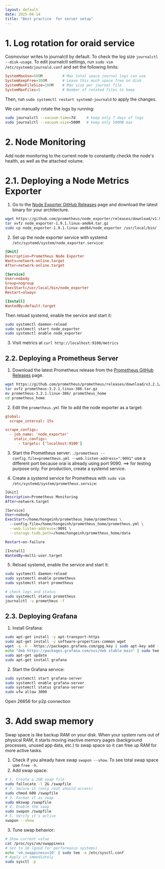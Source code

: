 ```yaml
---
layout: default
date: 2025-04-14
title: "Best practice  for server setup"
---
```



# 1. Log rotation for oraid service
Cosmovisor writes to journalctl by default. To check the log size `journalctl --disk-usage`. To edit journalctl settings, run `sudo vim /etc/systemd/journald.conf` and set the following limits:
```conf
SystemMaxUse=500M         # Max total space journal logs can use
SystemKeepFree=100M       # Leave this much space free on disk
SystemMaxFileSize=100M    # Max size per journal file
SystemMaxFiles=5          # Number of rotated files to keep
```  
Then, run `sudo systemctl restart systemd-journald` to apply the changes.

We can manually rotate the logs by running:
```bash
sudo journalctl --vacuum-time=7d     # keep only 7 days of logs
sudo journalctl --vacuum-size=500M   # keep only 500MB max
```

# 2. Node Monitoring
Add node monitoring to the current node to constantly checkk the node's health, as well as the attached volume.
# 2.1. Deploying a Node Metrics Exporter
1. Go to the [Node Exporter GitHub Releases](https://github.com/prometheus/node_exporter/releases) page and download the latest binary for your architecture.
```bash
wget https://github.com/prometheus/node_exporter/releases/download/v1.9.1/node_exporter-1.9.1.linux-amd64.tar.gz
tar xvfz node_exporter-1.9.1.linux-amd64.tar.gz
sudo cp node_exporter-1.9.1.linux-amd64/node_exporter /usr/local/bin/
```  

2. Set up the node exporter service with systemd `/etc/systemd/system/node_exporter.service`:
```conf
[Unit]
Description=Prometheus Node Exporter
Wants=network-online.target
After=network-online.target

[Service]
User=nobody
Group=nogroup
ExecStart=/usr/local/bin/node_exporter
Restart=always

[Install]
WantedBy=default.target
```
Then reload systemd, enable the service and start it:
```bash
sudo systemctl daemon-reload
sudo systemctl start node_exporter
sudo systemctl enable node_exporter
```

3. Visit metrics at `curl http://localhost:9100/metrics`

## 2.2. Deploying a Prometheus Server
1. Download the latest Prometheus release from the [Prometheus GitHub Releases](https://github.com/prometheus/prometheus/releases) page.
```bash
wget https://github.com/prometheus/prometheus/releases/download/v3.2.1/prometheus-3.2.1.linux-386.tar.gz
tar xvfz prometheus-3.2.1.linux-386.tar.gz
mv prometheus-3.2.1.linux-386/ prometheus_home
cd prometheus_home

```  
2. Edit the `prometheus.yml` file to add the node exporter as a target:
```conf
global:
  scrape_interval: 15s

scrape_configs:
  - job_name: 'node_exporter'
    static_configs:
      - targets: ['localhost:9100']
```  
3. Start the Prometheus server: `./prometheus --config.file=prometheus.yml --web.listen-address=":9091"` use a different port because orai is already using port 9090.  ==> for testing purpose only. For production, create a systemd service.

4. Create a systemd service for Prometheus with `sudo vim /etc/systemd/system/prometheus.service`:
```bash
[Unit]
Description=Prometheus Monitoring
After=network.target

[Service]
User=nobody
ExecStart=/home/hongeinh/prometheus_home/prometheus \
  --config.file=/home/hongeinh/prometheus_home/prometheus.yml \
  --web.listen-address=:9091 \
  --storage.tsdb.path=/home/hongeinh/prometheus_home/data

Restart=on-failure

[Install]
WantedBy=multi-user.target
```

5. Reload systemd, enable the service and start it:
```bash
sudo systemctl daemon-reload
sudo systemctl enable prometheus
sudo systemctl start prometheus

# check logs and status
sudo systemctl status prometheus
journalctl -u prometheus -f

```
## 2.3. Deploying Grafana
1. Install Grafana:
```bash
sudo apt-get install -y apt-transport-https
sudo apt-get install -y software-properties-common wget
wget -q -O - https://packages.grafana.com/gpg.key | sudo apt-key add -
echo "deb https://packages.grafana.com/oss/deb stable main" | sudo tee -a /etc/apt/sources.list.d/grafana.list
sudo apt-get update
sudo apt-get install grafana
```  
2. Start the Grafana service:
```bash
sudo systemctl start grafana-server
sudo systemctl enable grafana-server
sudo systemctl status grafana-server
sudo ufw allow 3000
```

Open 26656 for p2p connection

# 3. Add swap memory
Swap space is like backup RAM on your disk. When your system runs out of physical RAM, it starts moving inactive memory pages (background processes, unused app data, etc.) to swap space so it can free up RAM for more active tasks.  
1. Check if you already have swap `swapon --show`. To see total swap space use `free -h`.
2. Add swap space:
```bash
# 1. Create a 2GB swap file
sudo fallocate -l 2G /swapfile
# 2. Secure it (only root should access)
sudo chmod 600 /swapfile
# 3. Format it as swap
sudo mkswap /swapfile
# 4. Enable the swap
sudo swapon /swapfile
# 5. Verify it's active
swapon --show
```  
3. Tune swap behavior:
```bash
# Show current value
cat /proc/sys/vm/swappiness
# Set to 10 (good for performance systems)
echo 'vm.swappiness=10' | sudo tee -a /etc/sysctl.conf
# Apply it immediately
sudo sysctl -p
```
